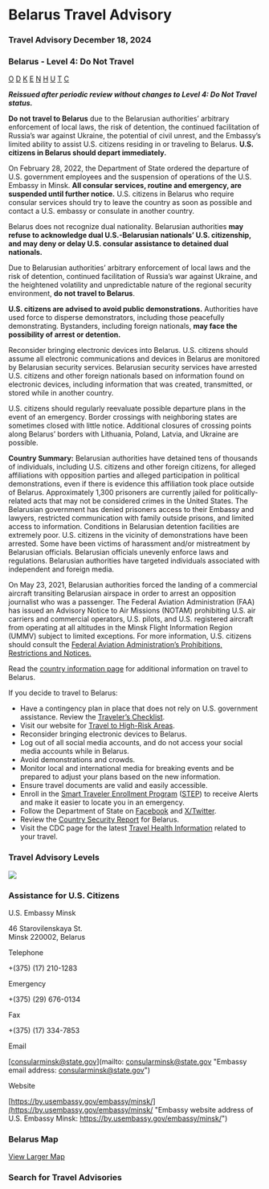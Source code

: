 # Belarus Travel Advisory

### Travel Advisory December 18, 2024

### Belarus - Level 4: Do Not Travel

[O](javascript:void(0); "Tool Tip: Other")
[D](javascript:void(0); "Tool Tip: Wrongful Detention")
[K](javascript:void(0); "Tool Tip: Kidnap and Hostage")
[E](javascript:void(0); "Tool Tip: Event")
[N](javascript:void(0); "Tool Tip: Disaster")
[H](javascript:void(0); "Tool Tip: Health")
[U](javascript:void(0); "Tool Tip: Civil Unrest")
[T](javascript:void(0); "Tool Tip: Terrorism")
[C](javascript:void(0); "Tool Tip: Crimes")

***Reissued after periodic review without changes to Level 4: Do Not Travel status.***

**Do not travel to Belarus** due to the Belarusian authorities’ arbitrary enforcement of local laws, the risk of detention, the continued facilitation of Russia’s war against Ukraine, the potential of civil unrest, and the Embassy’s limited ability to assist U.S. citizens residing in or traveling to Belarus. **U.S. citizens in Belarus should depart immediately.**

On February 28, 2022, the Department of State ordered the departure of U.S. government employees and the suspension of operations of the U.S. Embassy in Minsk. **All consular services, routine and emergency, are suspended until further notice.** U.S. citizens in Belarus who require consular services should try to leave the country as soon as possible and contact a U.S. embassy or consulate in another country.

Belarus does not recognize dual nationality. Belarusian authorities **may refuse to acknowledge dual U.S.-Belarusian nationals’ U.S. citizenship, and may deny or delay U.S. consular assistance to detained dual nationals.**

Due to Belarusian authorities’ arbitrary enforcement of local laws and the risk of detention, continued facilitation of Russia’s war against Ukraine, and the heightened volatility and unpredictable nature of the regional security environment, **do not travel to Belarus**.

**U.S. citizens are advised to avoid public demonstrations.** Authorities have used force to disperse demonstrators, including those peacefully demonstrating. Bystanders, including foreign nationals, **may face the possibility of arrest or detention.**

Reconsider bringing electronic devices into Belarus. U.S. citizens should assume all electronic communications and devices in Belarus are monitored by Belarusian security services. Belarusian security services have arrested U.S. citizens and other foreign nationals based on information found on electronic devices, including information that was created, transmitted, or stored while in another country.

U.S. citizens should regularly reevaluate possible departure plans in the event of an emergency. Border crossings with neighboring states are sometimes closed with little notice. Additional closures of crossing points along Belarus’ borders with Lithuania, Poland, Latvia, and Ukraine are possible.

**Country Summary:** Belarusian authorities have detained tens of thousands of individuals, including U.S. citizens and other foreign citizens, for alleged affiliations with opposition parties and alleged participation in political demonstrations, even if there is evidence this affiliation took place outside of Belarus. Approximately 1,300 prisoners are currently jailed for politically-related acts that may not be considered crimes in the United States. The Belarusian government has denied prisoners access to their Embassy and lawyers, restricted communication with family outside prisons, and limited access to information. Conditions in Belarusian detention facilities are extremely poor. U.S. citizens in the vicinity of demonstrations have been arrested. Some have been victims of harassment and/or mistreatment by Belarusian officials. Belarusian officials unevenly enforce laws and regulations. Belarusian authorities have targeted individuals associated with independent and foreign media.

On May 23, 2021, Belarusian authorities forced the landing of a commercial aircraft transiting Belarusian airspace in order to arrest an opposition journalist who was a passenger. The Federal Aviation Administration (FAA) has issued an Advisory Notice to Air Missions (NOTAM) prohibiting U.S. air carriers and commercial operators, U.S. pilots, and U.S. registered aircraft from operating at all altitudes in the Minsk Flight Information Region (UMMV) subject to limited exceptions. For more information, U.S. citizens should consult the [Federal Aviation Administration’s Prohibitions, Restrictions and Notices.](https://www.faa.gov/air_traffic/publications/us_restrictions)

Read the [country information page](https://travel.state.gov/content/travel/en/international-travel/International-Travel-Country-Information-Pages/Belarus.html) for additional information on travel to Belarus.

If you decide to travel to Belarus:

* Have a contingency plan in place that does not rely on U.S. government assistance. Review the [Traveler’s Checklist](https://travel.state.gov/content/travel/en/international-travel/before-you-go/travelers-checklist.html/).
* Visit our website for [Travel to High-Risk Areas](https://travel.state.gov/content/travel/en/international-travel/before-you-go/travelers-with-special-considerations/high-risk-travelers.html).
* Reconsider bringing electronic devices to Belarus.
* Log out of all social media accounts, and do not access your social media accounts while in Belarus.
* Avoid demonstrations and crowds.
* Monitor local and international media for breaking events and be prepared to adjust your plans based on the new information.
* Ensure travel documents are valid and easily accessible.
* Enroll in the [Smart Traveler Enrollment Program](https://travel.state.gov/content/travel/en/international-travel/before-you-go/step.html) ([STEP](https://step.state.gov/step/)) to receive Alerts and make it easier to locate you in an emergency.
* Follow the Department of State on [Facebook](https://www.facebook.com/travelgov) and [X/Twitter](https://twitter.com/StateDept?ref_src=twsrc%5Egoogle%7Ctwcamp%5Eserp%7Ctwgr%5Eauthor).
* Review the [Country Security Report](https://www.osac.gov/Country/Belarus/Detail) for Belarus.
* Visit the CDC page for the latest [Travel Health Information](https://wwwnc.cdc.gov/travel/destinations/list) related to your travel.

### Travel Advisory Levels

[![](/content/dam/NEWTravelAssets/images/travel-levelv2.svg)](/content/travel/en/international-travel/before-you-go/about-our-new-products.html "Travel Advisory Levels")

### Assistance for U.S. Citizens

U.S. Embassy Minsk

46 Starovilenskaya St.  
Minsk 220002, Belarus

Telephone

+(375) (17) 210-1283

Emergency

+(375) (29) 676-0134

Fax

+(375) (17) 334-7853

Email

[consularminsk@state.gov](mailto: consularminsk@state.gov "Embassy email address: consularminsk@state.gov")

Website

[https://by.usembassy.gov/embassy/minsk/](https://by.usembassy.gov/embassy/minsk/ "Embassy website address of U.S. Embassy Minsk: https://by.usembassy.gov/embassy/minsk/")

### Belarus Map

[View Larger Map](https://travelmaps.state.gov/TSGMap/?extent=17.826323538,49.296560829,40.848243629,56.555024853 "Map of Belarus")



### Search for Travel Advisories